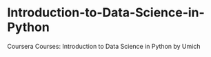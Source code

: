 # Introduction-to-Data-Science-in-Python
Coursera Courses: Introduction to Data Science in Python by Umich
